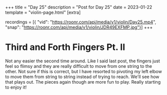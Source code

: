 +++
title = "Day 25"
description = "Post for Day 25"
date = 2023-01-22
template = "violin-page.html"
[extra]

recordings = [{
"vid": "https://roonr.com/api/media/v1/violin/Day25.mp4", "snap": "https://roonr.com/api/media/v1/violin/JDR49EXFMP.jpg"}]
+++

# Third and Forth Fingers Pt. II
Not any easier the second time around. Like I said last post, the fingers just feel so flimsy and they are really difficult to move from one string to the other. Not sure if this is correct, but I have resorted to pivoting my left elbow to move them from string to string instead of trying to reach. We'll see how that plays out. The pieces again though are more fun to play. Really starting to enjoy it!